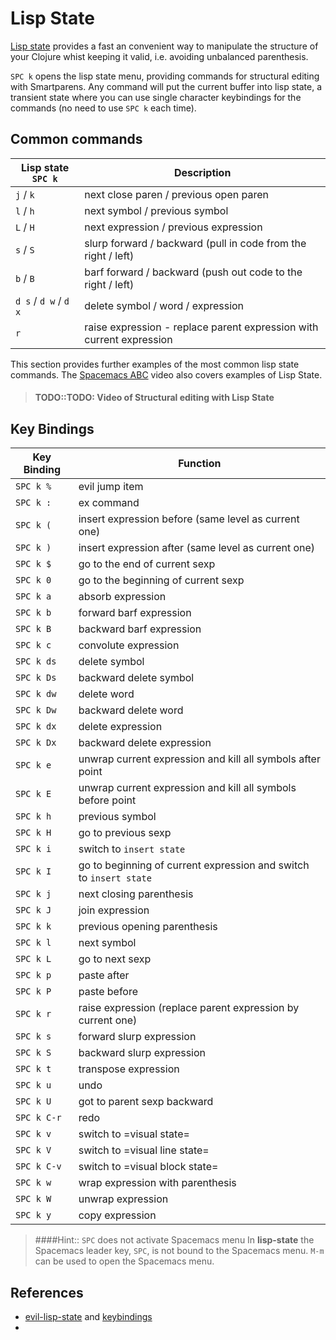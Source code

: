 # Lisp State
[Lisp state](https://develop.spacemacs.org/layers/+spacemacs/spacemacs-evil/README.html) provides a fast an convenient way to manipulate the structure of your Clojure whist keeping it valid, i.e. avoiding unbalanced parenthesis.

`SPC k` opens the lisp state menu, providing commands for structural editing with Smartparens.  Any command will put the current buffer into lisp state, a transient state where you can use single character keybindings for the commands (no need to use `SPC k` each time).


## Common commands

| Lisp state `SPC k`    | Description                                                          |
|-----------------------|----------------------------------------------------------------------|
| `j` /  `k`            | next close paren / previous open paren                               |
| `l` /  `h`            | next symbol / previous symbol                                        |
| `L` /  `H`            | next expression / previous expression                                |
| `s` /  `S`            | slurp forward / backward (pull in code from the right / left)        |
| `b` / `B`             | barf forward / backward (push out code to the right / left)          |
| `d s` / `d w` / `d x` | delete symbol / word / expression                                    |
| `r`                   | raise expression - replace parent expression with current expression |

This section provides further examples of the most common lisp state commands.  The [Spacemacs ABC](https://youtu.be/fYsqaAL8HSU?t=710) video also covers examples of Lisp State.


> #### TODO::TODO: Video of Structural editing with Lisp State

## Key Bindings

| Key Binding | Function                                                           |
|-------------|--------------------------------------------------------------------|
| `SPC k %`   | evil jump item                                                     |
| `SPC k :`   | ex command                                                         |
| `SPC k (`   | insert expression before (same level as current one)               |
| `SPC k )`   | insert expression after (same level as current one)                |
| `SPC k $`   | go to the end of current sexp                                      |
| `SPC k 0`   | go to the beginning of current sexp                                |
| `SPC k a`   | absorb expression                                                  |
| `SPC k b`   | forward barf expression                                            |
| `SPC k B`   | backward barf expression                                           |
| `SPC k c`   | convolute expression                                               |
| `SPC k ds`  | delete symbol                                                      |
| `SPC k Ds`  | backward delete symbol                                             |
| `SPC k dw`  | delete word                                                        |
| `SPC k Dw`  | backward delete word                                               |
| `SPC k dx`  | delete expression                                                  |
| `SPC k Dx`  | backward delete expression                                         |
| `SPC k e`   | unwrap current expression and kill all symbols after point         |
| `SPC k E`   | unwrap current expression and kill all symbols before point        |
| `SPC k h`   | previous symbol                                                    |
| `SPC k H`   | go to previous sexp                                                |
| `SPC k i`   | switch to `insert state`                                           |
| `SPC k I`   | go to beginning of current expression and switch to `insert state` |
| `SPC k j`   | next closing parenthesis                                           |
| `SPC k J`   | join expression                                                    |
| `SPC k k`   | previous opening parenthesis                                       |
| `SPC k l`   | next symbol                                                        |
| `SPC k L`   | go to next sexp                                                    |
| `SPC k p`   | paste after                                                        |
| `SPC k P`   | paste before                                                       |
| `SPC k r`   | raise expression (replace parent expression by current one)        |
| `SPC k s`   | forward slurp expression                                           |
| `SPC k S`   | backward slurp expression                                          |
| `SPC k t`   | transpose expression                                               |
| `SPC k u`   | undo                                                               |
| `SPC k U`   | got to parent sexp backward                                        |
| `SPC k C-r` | redo                                                               |
| `SPC k v`   | switch to =visual state=                                           |
| `SPC k V`   | switch to =visual line state=                                      |
| `SPC k C-v` | switch to =visual block state=                                     |
| `SPC k w`   | wrap expression with parenthesis                                   |
| `SPC k W`   | unwrap expression                                                  |
| `SPC k y`   | copy expression                                                    |

> ####Hint:: `SPC` does not activate Spacemacs menu
> In **lisp-state** the Spacemacs leader key, `SPC`, is not bound to the Spacemacs menu.  `M-m` can be used to open the Spacemacs menu.


## References
* [evil-lisp-state](https://github.com/syl20bnr/evil-lisp-state) and [keybindings](https://github.com/syl20bnr/evil-lisp-state#key-bindings)
* [smartparens-link]: https://github.com/Fuco1/smartparens/wiki
